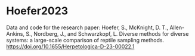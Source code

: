 # Hoefer2023

Data and code for the research paper: Hoefer, S., McKnight, D. T., Allen-Ankins, S., Nordberg, J., and Schwarzkopf, L. Diverse methods for diverse systems: a large-scale comparison of reptile sampling methods. https://doi.org/10.1655/Herpetologica-D-23-00022.1
